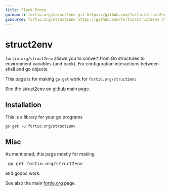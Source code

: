 ```yaml
---
title: Slack Proxy
goimport: fortio.org/struct2env git https://github.com/fortio/struct2env
gosource: fortio.org/struct2env https://github.com/fortio/struct2env https://github.com/fortio/struct2env/tree/main{/dir} https://github.com/fortio/struct2env/blob/main{/dir}/{file}#L{line}
---
```


# struct2env


`fortio.org/struct2env` allows you to convert from Go structures to environment variables (and back). For configuration interactions between shell and go objects.

This page is for making `go get` work for `fortio.org/struct2env`

See the [struct2env on github](https://github.com/fortio/struct2env#struct2env) main page.

## Installation

This is a library for your go programs
```
go get -u fortio.org/struct2env
```

## Misc

As mentioned, this page mostly for making
<pre>
 go get fortio.org/struct2env
</pre>
and godoc work.
<p>
See also the main <a href="https://fortio.org/">fortio.org</a> page.
